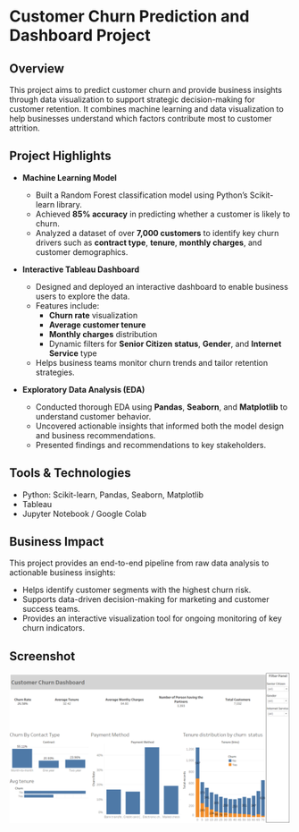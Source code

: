 # Customer Churn Prediction and Dashboard Project

## Overview
This project aims to predict customer churn and provide business insights through data visualization to support strategic decision-making for customer retention. It combines machine learning and data visualization to help businesses understand which factors contribute most to customer attrition.

## Project Highlights
- **Machine Learning Model**  
  - Built a Random Forest classification model using Python’s Scikit-learn library.
  - Achieved **85% accuracy** in predicting whether a customer is likely to churn.
  - Analyzed a dataset of over **7,000 customers** to identify key churn drivers such as **contract type**, **tenure**, **monthly charges**, and customer demographics.

- **Interactive Tableau Dashboard**  
  - Designed and deployed an interactive dashboard to enable business users to explore the data.
  - Features include:
    - **Churn rate** visualization
    - **Average customer tenure**
    - **Monthly charges** distribution
    - Dynamic filters for **Senior Citizen status**, **Gender**, and **Internet Service** type
  - Helps business teams monitor churn trends and tailor retention strategies.

- **Exploratory Data Analysis (EDA)**  
  - Conducted thorough EDA using **Pandas**, **Seaborn**, and **Matplotlib** to understand customer behavior.
  - Uncovered actionable insights that informed both the model design and business recommendations.
  - Presented findings and recommendations to key stakeholders.

## Tools & Technologies
- Python: Scikit-learn, Pandas, Seaborn, Matplotlib
- Tableau
- Jupyter Notebook / Google Colab

## Business Impact
This project provides an end-to-end pipeline from raw data analysis to actionable business insights:
- Helps identify customer segments with the highest churn risk.
- Supports data-driven decision-making for marketing and customer success teams.
- Provides an interactive visualization tool for ongoing monitoring of key churn indicators.

## Screenshot
![Customer Churn Dashboard](customer_churn_screenshot.png)
